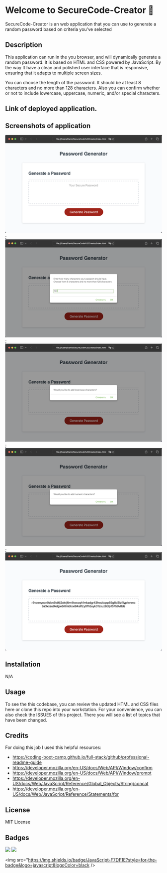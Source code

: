 # Welcome to SecureCode-Creator 🔐

SecureCode-Creator is an web application that you can use to generate a random password based on criteria you've selected 

## Description

This application can run in the you browser, and will  dynamically generate a random password. It is based on HTML and CSS powered by JavaScript. By the way It have a clean and polished user interface that is responsive, ensuring that it adapts to multiple screen sizes.

You can choose the length of the password. It should be at least 8 characters and no more than 128 characters. Also you can confirm whether or not to include lowercase, uppercase, numeric, and/or special characters.

## Link of deployed application.



## Screenshots of application

![Alt text](./Screensots/1.png "Welcome screen");
![Alt text](./Screensots/2.png "Picking the length of password");
![Alt text](./Screensots/3.png "Picking the type of characters");
![Alt text](./Screensots/4.png "Picking the type of characters");
![Alt text](./Screensots/5.png "Generated password")

## Installation

N/A

## Usage

To see the this codebase, you can review the updated HTML and CSS files here or clone this repo into your workstation. For your convenience, you can also check the ISSUES of this project. There you will see a list of topics that have been changed.

## Credits

For doing this job I used this helpful resources: 

- https://coding-boot-camp.github.io/full-stack/github/professional-readme-guide
- https://developer.mozilla.org/en-US/docs/Web/API/Window/confirm
- https://developer.mozilla.org/en-US/docs/Web/API/Window/prompt
- https://developer.mozilla.org/en-US/docs/Web/JavaScript/Reference/Global_Objects/String/concat
- https://developer.mozilla.org/en-US/docs/Web/JavaScript/Reference/Statements/for


## License

MIT License

## Badges


<img src="https://img.shields.io/badge/CSS3-1572B6?style=for-the-badge&logo=css3&logoColor=white" />    

<img src="https://img.shields.io/badge/HTML5-E34F26?style=for-the-badge&logo=html5&logoColor=white" />  

<img src="https://img.shields.io/badge/JavaScript-F7DF1E?style=for-the-badge&logo=javascript&logoColor=black />  